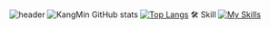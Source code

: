 ![header](https://capsule-render.vercel.app/api?type=Waving&color=auto&height=300&section=header&text=KangMin%20GitHub&fontSize=90)
![KangMin GitHub stats](https://github-readme-stats.vercel.app/api?username=jokangmin&hide=contribs,prs&show_icons=true&theme=radical)
[![Top Langs](https://github-readme-stats.vercel.app/api/top-langs/?username=jokangmin)](https://github.com/anuraghazra/github-readme-stats)
🛠️ Skill
[![My Skills](https://skillicons.dev/icons?i=react,js,java,html,css,vscode,spring,mysql,nodejs,jquery,jenkins,postman,eclipse,docker,codepen,figma&perline=3)](https://skillicons.dev)

